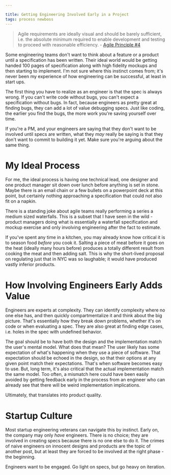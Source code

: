 ```yaml
---

title: Getting Engineering Involved Early in a Project
tags: process newboss
---
```


> Agile requirements are ideally visual and should be barely sufficient, i.e. the absolute
minimum required to enable development and testing to proceed with reasonable efficiency.
                    - [Agile Principle #4](http://www.allaboutagile.com/agile-principle-4-agile-requirements-are-barely-sufficient/#sthash.wIvPTKXl.dpuf)

Some engineering teams don't want to think about a feature or a product until a specification has
been written. Their ideal world would be getting handed 100 pages of specification along with high
fidelity mockups and then starting to implement. I'm not sure where this instinct comes from; it's
never been my experience of how engineering can be successful, at least in start ups.

The first thing you have to realize as an engineer is that the spec is always wrong. If you can't
write code without bugs, you can't expect a specification without bugs. In fact, because engineers
as pretty great at finding bugs, they can add a lot of value debugging specs. Just like coding,
the earlier you find the bugs, the more work you're saving yourself over time.

If you're a PM, and your engineers are saying that they don't want to be involved until specs are
written, what they *may* really be saying is that they don't want to commit to building it yet.
Make sure you're arguing about the same thing.


# My Ideal Process

For me, the ideal process is having one technical lead, one designer and one product manager sit
down over lunch before anything is set in stone. Maybe there is an email chain or a few bullets on
a powerpoint deck at this point, but certainly nothing approaching a specification that could not
also fit on a napkin.

There is a standing joke about agile teams really performing a series a medium sized waterfalls.
This is a subset that I have seen in the wild - product managers doing what is essentially a
waterfall specification and mockup exercise and only involving engineering after the fact to
estimate.

If you've spent any time in a kitchen, you may already know how critical it is to season food
*before* you cook it. Salting a piece of meat before it goes on the heat (ideally many hours before)
produces a totally different result from cooking the meat and then adding salt. This is why the
short-lived proposal on regulating just that in NYC was so laughable; it would have produced vastly
inferior products.


# How Involving Engineers Early Adds Value

Engineers are experts at complexity. They can identify complexity where no one else has, and then
quickly compartmentalize it and think about the big picture. That's essentially how they break
down problems, whether it's on code or when evaluating a spec. They are also great at finding edge
cases, i.e. holes in the spec with undefined behavior.

The goal should be to have both the design and the implementation match the user's mental model.
What does that mean? The user likely has some expectation of what's happening when they use a piece
of software. That expectation should be echoed in the design, so that their options at any given
point match their expectations. That's when software becomes easy to use. But, long term, it's also
critical that the actual implementation match the same model. Too often, a mismatch here could have
been easily avoided by getting feedback early in the process from an engineer who can already see
that there will be weird implementation implications.

Ultimately, that translates into product quality.


# Startup Culture

Most startup engineering veterans can navigate this by instinct. Early on, the company may only
*have* engineers. There is no choice; they are involved in creating specs because there is no one
else to do it. The crimes of naive engineers on innocent designs and products are the topic of
another post, but at least they are forced to be involved at the right phase - the beginning.

Engineers want to be engaged. Go light on specs, but go heavy on iteration.
